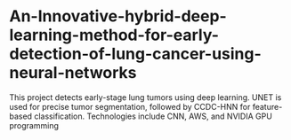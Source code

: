 # An-Innovative-hybrid-deep-learning-method-for-early-detection-of-lung-cancer-using-neural-networks
This project detects early-stage lung tumors using deep learning. UNET is used for precise tumor segmentation, followed by CCDC-HNN for feature-based classification. Technologies include CNN, AWS, and NVIDIA GPU programming
